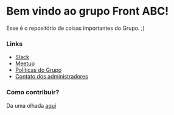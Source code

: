 Bem vindo ao grupo Front ABC!
===================

Esse é o repositório de coisas importantes do Grupo. ;)

### Links

- [Slack](http://frontabc.slack.com)
- [Meetup](http://www.meetup.com/pt/front-abc/)
- [Políticas do Grupo](https://github.com/front-abc/frontabc.github.io/blob/master/group-policy.md)
- [Contato dos administradores](https://github.com/front-abc/frontabc.github.io/blob/master/admins.md)

### Como contribuir?

Da uma olhada [aqui](https://github.com/front-abc/frontabc.github.io/blob/master/CONTRIBUTE.md)